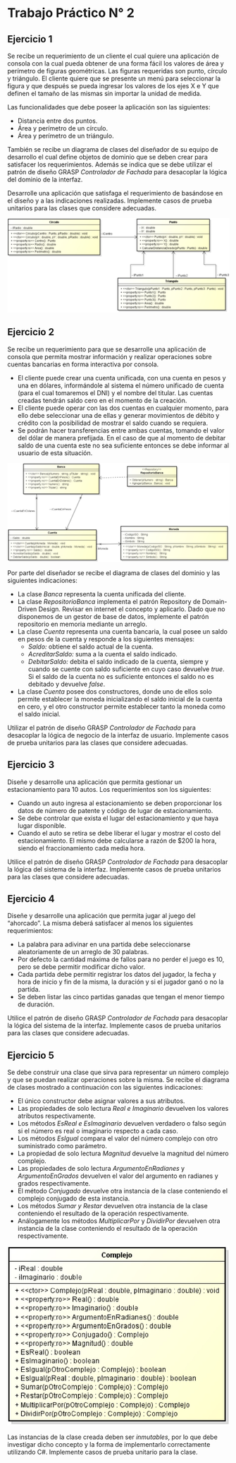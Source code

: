 # Trabajo Práctico N° 2

## Ejercicio 1

Se recibe un requerimiento de un cliente el cual quiere una aplicación de consola con la cual pueda obtener de una forma fácil los valores de área y perímetro de figuras
geométricas. Las figuras requeridas son punto, círculo y triángulo. El cliente quiere que se presente un menú para seleccionar la figura y que después se pueda ingresar los valores de los ejes X e Y que definen el tamaño de las mismas sin importar la unidad de medida. 

Las funcionalidades que debe poseer la aplicación son las siguientes:
- Distancia entre dos puntos.
- Área y perímetro de un círculo.
- Área y perímetro de un triángulo.

También se recibe un diagrama de clases del diseñador de su equipo de desarrollo el cual define objetos de dominio que se deben crear para satisfacer los requerimientos. Además se indica que se debe utilizar el patrón de diseño GRASP _Controlador de Fachada_ para desacoplar la lógica del dominio de la interfaz.

Desarrolle una aplicación que satisfaga el requerimiento de basándose en el diseño y a las indicaciones realizadas. Implemente casos de prueba unitarios para las clases que considere adecuadas.

![Ejercicio 1, diagrama de clases](ejercicio1-diagrama-de-clases.jpg)

## Ejercicio 2

Se recibe un requerimiento para que se desarrolle una aplicación de consola que permita mostrar información y realizar operaciones sobre cuentas bancarias en forma interactiva por consola.

- El cliente puede crear una cuenta unificada, con una cuenta en pesos y una en dólares, informándole al sistema el número unificado de cuenta (para el cual tomaremos el DNI) y el nombre del titular. Las cuentas creadas tendrán saldo cero en el momento de la creación.
- El cliente puede operar con las dos cuentas en cualquier momento, para ello debe seleccionar una de ellas y generar movimientos de débito y crédito con la posibilidad de mostrar el saldo cuando se requiera.
- Se podrán hacer transferencias entre ambas cuentas, tomando el valor del dólar de manera prefijada. En el caso de que al momento de debitar saldo de una cuenta este no sea suficiente entonces se debe informar al usuario de esta situación.

![Ejercicio 2, diagrama de clases](ejercicio2-diagrama-de-clases.jpg)

Por parte del diseñador se recibe el diagrama de clases del dominio y las siguientes indicaciones:
- La clase _Banca_ representa la cuenta unificada del cliente.
- La clase _RepositorioBanca_ implementa el patrón Repository de Domain-Driven Design. Revisar en internet el concepto y aplicarlo. Dado que no disponemos de un gestor de base de datos, implemente el patrón repositorio en memoria mediante un arreglo.
- La clase _Cuenta_ representa una cuenta bancaria, la cual posee un saldo en pesos de la cuenta y responde a los siguientes mensajes:
  - _Saldo:_ obtiene el saldo actual de la cuenta.
  - _AcreditarSaldo:_ suma a la cuenta el saldo indicado.
  - _DebitarSaldo:_ debita el saldo indicado de la cuenta, siempre y cuando se cuente con saldo suficiente en cuyo caso devuelve _true_. Si el saldo de la cuenta no es suficiente entonces el saldo no es debitado y devuelve _false_.
- La clase _Cuenta_ posee dos constructores, donde uno de ellos solo permite establecer la moneda inicializando el saldo inicial de la cuenta en cero, y el otro constructor permite establecer tanto la moneda como el saldo inicial.

Utilizar el patrón de diseño GRASP _Controlador de Fachada_ para desacoplar la lógica de negocio de la interfaz de usuario. Implemente casos de prueba unitarios para las clases que considere adecuadas.

## Ejercicio 3

Diseñe y desarrolle una aplicación que permita gestionar un estacionamiento para 10 autos.
Los requerimientos son los siguientes:

- Cuando un auto ingresa al estacionamiento se deben proporcionar los datos de número de patente y código de lugar de estacionamiento.
- Se debe controlar que exista el lugar del estacionamiento y que haya lugar disponible.
- Cuando el auto se retira se debe liberar el lugar y mostrar el costo del estacionamiento. El mismo debe calcularse a razón de $200 la hora, siendo el fraccionamiento cada media hora.

Utilice el patrón de diseño GRASP _Controlador de Fachada_ para desacoplar la lógica del sistema de la interfaz. Implemente casos de prueba unitarios para las clases que considere adecuadas.

## Ejercicio 4

Diseñe y desarrolle una aplicación que permita jugar al juego del “ahorcado”. La misma deberá satisfacer al menos los siguientes requerimientos:

- La palabra para adivinar en una partida debe seleccionarse aleatoriamente de un arreglo de 30 palabras.
- Por defecto la cantidad máxima de fallos para no perder el juego es 10, pero se debe permitir modificar dicho valor.
- Cada partida debe permitir registrar los datos del jugador, la fecha y hora de inicio y fin de la misma, la duración y si el jugador ganó o no la partida.
- Se deben listar las cinco partidas ganadas que tengan el menor tiempo de duración.

Utilice el patrón de diseño GRASP _Controlador de Fachada_ para desacoplar la lógica del sistema de la interfaz. Implemente casos de prueba unitarios para las clases que considere adecuadas.

## Ejercicio 5

Se debe construir una clase que sirva para representar un número complejo y que se puedan realizar operaciones sobre la misma. Se recibe el diagrama de clases mostrado a continuación con las siguientes indicaciones:

- El único constructor debe asignar valores a sus atributos.
- Las propiedades de solo lectura _Real e Imaginario_ devuelven los valores atributos respectivamente.
- Los métodos _EsReal e EsImaginario_ devuelven verdadero o falso según si el número es real o imaginario respecto a cada caso.
- Los métodos _EsIgual_ compara el valor del número complejo con otro suministrado como parámetro.
- La propiedad de solo lectura _Magnitud_ devuelve la magnitud del número complejo.
- Las propiedades de solo lectura _ArgumentoEnRadianes_ y _ArgumentoEnGrados_ devuelven el valor del argumento en radianes y grados respectivamente.
- El método _Conjugado_ devuelve otra instancia de la clase conteniendo el complejo conjugado de esta instancia.
- Los métodos _Sumar y Restar_ devuelven otra instancia de la clase conteniendo el resultado de la operación respectivamente.
- Análogamente los métodos _MultiplicarPor_ y _DividirPor_ devuelven otra instancia de la clase conteniendo el resultado de la operación respectivamente.

<center><img src="ejercicio5-diagrama-de-clases.jpg" width="600"></center>

Las instancias de la clase creada deben ser _inmutables_, por lo que debe investigar dicho concepto y la forma de implementarlo correctamente utilizando C#. Implemente casos de prueba unitario para la clase.
